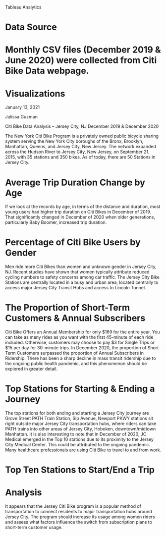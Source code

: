 Tableau Analytics 

# Data Source 

# Monthly CSV files (December 2019 & June 2020) were collected from Citi Bike Data webpage.

# Visualizations

January 13, 2021  

Julissa Guzman 

Citi Bike Data Analysis – Jersey City, NJ December 2019 & December 2020 

The New York Citi Bike Program is a privately owned public bicycle sharing system serving the New York City boroughs of the Bronx, Brooklyn, Manhattan, Queens, and Jersey City, New Jersey. The network expanded across the Hudson River to Jersey City, New Jersey, on September 21, 2015, with 35 stations and 350 bikes. As of today, there are 50 Stations in Jersey City. 
# Average Trip Duration Change by Age


If we look at the records by age, in terms of the distance and duration, most young users had higher trip duration on Citi Bikes in December of 2019. That significantly changed in December of 2020 when older generations, particularly Baby Boomer, increased trip duration. 


# Percentage of Citi Bike Users by Gender 

Men ride more Citi Bikes than women and unknown gender in Jersey City, NJ. Recent studies have shown that women typically attribute reduced cycling numbers to safety concerns among car traffic. The Jersey City Bike Stations are centrally located in a busy and urban area, located centrally to access major Jersey City Transit Hubs and access to Lincoln Tunnel. 

# The Proportion of Short-Term Customers & Annual Subscribers

Citi Bike Offers an Annual Membership for only $169 for the entire year. You can take as many rides as you want with the first 45-minute of each ride included. Otherwise, customers may choose to pay $3 for Single Trips or $15 per day for 30-minute trips. In December 2020, the proportion of Short-Term Customers surpassed the proportion of Annual Subscribers in Ridership. There has been a sharp decline in mass transit ridership due to the ongoing public health pandemic, and this phenomenon should be explored in greater detail. 

# Top Stations for Starting & Ending a Journey 

The top stations for both ending and starting a Jersey City journey are Grove Street PATH Train Station, Sip Avenue, Newport PKWY stations sit right outside major Jersey City transportation hubs, where riders can take PATH trains into other areas of Jersey City, Hoboken, downtown/midtown Manhattan. It is also interesting to note that in December of 2020, JC Medical emerged in the Top 10 stations due to its proximity to the Jersey City Medical Center. This could be attributed to the ongoing pandemic. Many healthcare professionals are using Citi Bike to travel to and from work. 

# Top Ten Stations to Start/End a Trip 

# Analysis 
It appears that the Jersey Citi Bike program is a popular method of transportation to connect residents to major transportation hubs around Jersey City. The program should increase its usage among women riders and assess what factors influence the switch from subscription plans to short-term customer usage. 


